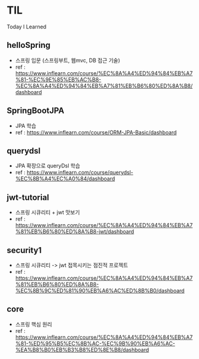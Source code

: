 # TIL
Today I Learned


## helloSpring
- 스프링 입문 (스프링부트, 웹mvc, DB 접근 기술)
- ref : https://www.inflearn.com/course/%EC%8A%A4%ED%94%84%EB%A7%81-%EC%9E%85%EB%AC%B8-%EC%8A%A4%ED%94%84%EB%A7%81%EB%B6%80%ED%8A%B8/dashboard

## SpringBootJPA
- JPA 학습
- ref : https://www.inflearn.com/course/ORM-JPA-Basic/dashboard

## querydsl
- JPA 확장으로 queryDsl 학습
- ref : https://www.inflearn.com/course/querydsl-%EC%8B%A4%EC%A0%84/dashboard

## jwt-tutorial
- 스프링 시큐리티 + jwt 맛보기 
- ref : https://www.inflearn.com/course/%EC%8A%A4%ED%94%84%EB%A7%81%EB%B6%80%ED%8A%B8-jwt/dashboard

## security1
- 스프링 시큐리티 -> jwt 접목시키는 점진적 프로젝트
- ref : https://www.inflearn.com/course/%EC%8A%A4%ED%94%84%EB%A7%81%EB%B6%80%ED%8A%B8-%EC%8B%9C%ED%81%90%EB%A6%AC%ED%8B%B0/dashboard

## core
- 스프링 핵심 원리
- ref : https://www.inflearn.com/course/%EC%8A%A4%ED%94%84%EB%A7%81-%ED%95%B5%EC%8B%AC-%EC%9B%90%EB%A6%AC-%EA%B8%B0%EB%B3%B8%ED%8E%B8/dashboard
